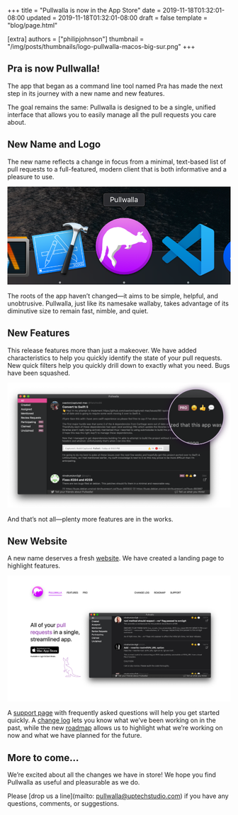 +++
title = "Pullwalla is now in the App Store"
date = 2019-11-18T01:32:01-08:00
updated = 2019-11-18T01:32:01-08:00
draft = false
template = "blog/page.html"

[extra]
authors = ["philipjohnson"]
thumbnail = "/img/posts/thumbnails/logo-pullwalla-macos-big-sur.png"
+++

## Pra is now Pullwalla!

The app that began as a command line tool named Pra has made the next step in its journey with a new name and new features.

The goal remains the same: Pullwalla is designed to be a single, unified interface that allows you to easily manage all the pull requests you care about.

## New Name and Logo

The new name reflects a change in focus from a minimal, text-based list of pull requests to a full-featured, modern client that is both informative and a pleasure to use.

![Pullwalla - Screenshot of the Pullwalla icon in the macOS dock](dock.png)

The roots of the app haven’t changed—it aims to be simple, helpful, and unobtrusive. Pullwalla, just like its namesake wallaby, takes advantage of its diminutive size to remain fast, nimble, and quiet.

## New Features

This release features more than just a makeover. We have added characteristics to help you quickly identify the state of your pull requests. New quick filters help you quickly drill down to exactly what you need. Bugs have been squashed.

![Pullwalla - Screenshot of the app highlighting pull request characteristics](characteristics.png)

And that’s not all—plenty more features are in the works.

## New Website

A new name deserves a fresh [website](https://pullwalla.com/?utm_source=uptech&utm_medium=blog-post&utm_campaign=uptech-blog-pullwalla-launch). We have created a landing page to highlight features.

![Screenshot of pullwalla.com landing page](website.png)

 A [support page](https://pullwalla.com/support/?utm_source=uptech&utm_medium=blog-post&utm_campaign=uptech-blog-pullwalla-launch) with frequently asked questions will help you get started quickly. A [change log](https://pullwalla.com/changelog/?utm_source=uptech&utm_medium=blog-post&utm_campaign=uptech-blog-pullwalla-launch) lets you know what we’ve been working on in the past, while the new [roadmap](https://pullwalla.com/roadmap/?utm_source=uptech&utm_medium=blog-post&utm_campaign=uptech-blog-pullwalla-launch) allows us to highlight what we’re working on now and what we have planned for the future.

## More to come...

We’re excited about all the changes we have in store! We hope you find Pullwalla as useful and pleasurable as we do.

Please [drop us a line](mailto: pullwalla@uptechstudio.com) if you have any questions, comments, or suggestions.


